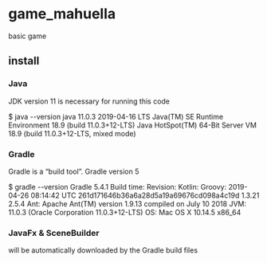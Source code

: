 # game_mahuella
basic game

## install

### Java
JDK version 11 is necessary for running this code

$ java --version
java 11.0.3 2019-04-16 LTS
Java(TM) SE Runtime Environment 18.9 (build 11.0.3+12-LTS)
Java HotSpot(TM) 64-Bit Server VM 18.9 (build 11.0.3+12-LTS, mixed mode)

### Gradle
Gradle is a “build tool”.
Gradle version 5

$ gradle --version
Gradle 5.4.1
Build time:
Revision:
Kotlin:
Groovy:
2019-04-26 08:14:42 UTC
261d171646b36a6a28d5a19a69676cd098a4c19d
1.3.21
2.5.4
Ant:          Apache Ant(TM) version 1.9.13 compiled on July 10 2018
JVM:          11.0.3 (Oracle Corporation 11.0.3+12-LTS)
OS:           Mac OS X 10.14.5 x86_64

### JavaFx & SceneBuilder
will be automatically downloaded by the Gradle build files
